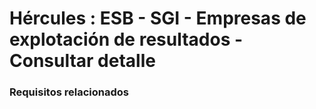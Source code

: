 # Hércules : ESB \- SGI \- Empresas de explotación de resultados \- Consultar detalle



### Requisitos relacionados






